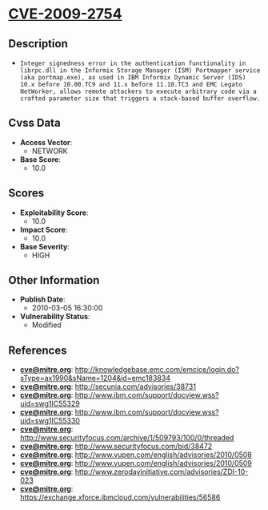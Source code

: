 
# [CVE-2009-2754](https://cve.mitre.org/cgi-bin/cvename.cgi?name=CVE-2009-2754)

## Description

- `Integer signedness error in the authentication functionality in librpc.dll in the Informix Storage Manager (ISM) Portmapper service (aka portmap.exe), as used in IBM Informix Dynamic Server (IDS) 10.x before 10.00.TC9 and 11.x before 11.10.TC3 and EMC Legato NetWorker, allows remote attackers to execute arbitrary code via a crafted parameter size that triggers a stack-based buffer overflow.`

## Cvss Data

- **Access Vector**:
  - NETWORK
- **Base Score**:
  - 10.0

## Scores

- **Exploitability Score**:
  - 10.0
- **Impact Score**:
  - 10.0
- **Base Severity**:
  - HIGH

## Other Information

- **Publish Date**:
  - 2010-03-05 16:30:00
- **Vulnerability Status**:
  - Modified

## References

- **cve@mitre.org**: http://knowledgebase.emc.com/emcice/login.do?sType=ax1990&sName=1204&id=emc183834
- **cve@mitre.org**: http://secunia.com/advisories/38731
- **cve@mitre.org**: http://www.ibm.com/support/docview.wss?uid=swg1IC55329
- **cve@mitre.org**: http://www.ibm.com/support/docview.wss?uid=swg1IC55330
- **cve@mitre.org**: http://www.securityfocus.com/archive/1/509793/100/0/threaded
- **cve@mitre.org**: http://www.securityfocus.com/bid/38472
- **cve@mitre.org**: http://www.vupen.com/english/advisories/2010/0508
- **cve@mitre.org**: http://www.vupen.com/english/advisories/2010/0509
- **cve@mitre.org**: http://www.zerodayinitiative.com/advisories/ZDI-10-023
- **cve@mitre.org**: https://exchange.xforce.ibmcloud.com/vulnerabilities/56586

